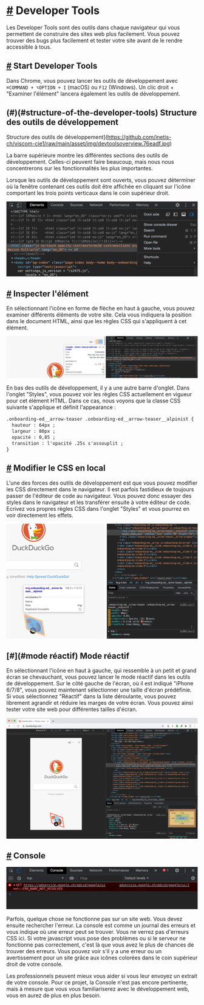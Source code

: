 [#](#developer-tools) Developer Tools
=====================================

Les Developer Tools sont des outils dans chaque navigateur qui vous permettent de construire des sites web plus facilement. Vous pouvez trouver des bugs plus facilement et tester votre site avant de le rendre accessible à tous.

[#](#developer-tools-start) Start Developer Tools
-----------------------------------------------------

Dans Chrome, vous pouvez lancer les outils de développement avec `⌘COMMAND + ⌥OPTION + I` (macOS) ou `F12` (Windows). Un clic droit + "Examiner l'élément" lancera également les outils de développement.

(#)(#structure-of-the-developer-tools) Structure des outils de développement
-----------------------------------------------------------

Structure des outils de développement](https://github.com/inetis-ch/viscom-cie1/raw/main/asset/img/devtoolsoverview.76eadf.jpg)

La barre supérieure montre les différentes sections des outils de développement. Celles-ci peuvent faire beaucoup, mais nous nous concentrerons sur les fonctionnalités les plus importantes.

Lorsque les outils de développement sont ouverts, vous pouvez déterminer où la fenêtre contenant ces outils doit être affichée en cliquant sur l'icône comportant les trois points verticaux dans le coin supérieur droit.

![Personnaliser l'endroit où les outils de développement doivent être affichés](https://github.com/inetis-ch/viscom-cie1/raw/main/asset/img/adjustsideofdock.b3c0bf70.png)

[#](#element-inspect) Inspecter l'élément
---------------------------------------------

En sélectionnant l'icône en forme de flèche en haut à gauche, vous pouvez examiner différents éléments de votre site. Cela vous indiquera la position dans le document HTML, ainsi que les règles CSS qui s'appliquent à cet élément.

![examiner l'élément](https://github.com/inetis-ch/viscom-cie1/raw/main/asset/img/inspectelement.12db09d5.png)

En bas des outils de développement, il y a une autre barre d'onglet. Dans l'onglet "Styles", vous pouvez voir les règles CSS actuellement en vigueur pour cet élément HTML. Dans ce cas, nous voyons que la classe CSS suivante s'applique et définit l'appearance :

    .onboarding-ed__arrow-teaser .onboarding-ed__arrow-teaser__alpinist {
      hauteur : 64px ;
      largeur : 80px ;
      opacité : 0,85 ;
      transition : l'opacité .25s s'assouplit ;
    }
    

[#](#css-local-edit) Modifier le CSS en local
-----------------------------------------------

L'une des forces des outils de développement est que vous pouvez modifier les CSS directement dans le navigateur. Il est parfois fastidieux de toujours passer de l'éditeur de code au navigateur. Vous pouvez donc essayer des styles dans le navigateur et les transférer ensuite à votre éditeur de code. Ecrivez vos propres règles CSS dans l'onglet "Styles" et vous pourrez en voir directement les effets.

![modifier le CSS localement](https://github.com/inetis-ch/viscom-cie1/raw/main/asset/img/manipulatecss.6737ddb1.png)

[#](#mode réactif) Mode réactif
-------------------------------------

En sélectionnant l'icône en haut à gauche, qui ressemble à un petit et grand écran se chevauchant, vous pouvez lancer le mode réactif dans les outils de développement. Sur le côté gauche de l'écran, où il est indiqué "iPhone 6/7/8", vous pouvez maintenant sélectionner une taille d'écran prédéfinie. Si vous sélectionnez "Réactif" dans la liste déroulante, vous pouvez librement agrandir et réduire les marges de votre écran. Vous pouvez ainsi tester votre site web pour différentes tailles d'écran.

![Mode réactif](https://github.com/inetis-ch/viscom-cie1/raw/main/asset/img/responsivemode.461475f0.png)

[#](#console) Console
---------------------

![Console](https://github.com/inetis-ch/viscom-cie1/raw/main/asset/img/console.3cb1720b.png)

Parfois, quelque chose ne fonctionne pas sur un site web. Vous devez ensuite rechercher l'erreur. La console est comme un journal des erreurs et vous indique où une erreur peut se trouver. Vous ne verrez pas d'erreurs CSS ici. Si votre javascript vous pose des problèmes ou si le serveur ne fonctionne pas correctement, c'est là que vous avez le plus de chances de trouver des erreurs. Vous pouvez voir s'il y a une erreur ou un avertissement pour un site grâce aux icônes colorées dans le coin supérieur droit de votre console.

Les professionnels peuvent mieux vous aider si vous leur envoyez un extrait de votre console. Pour ce projet, la Console n'est pas encore pertinente, mais à mesure que vous vous familiariserez avec le développement web, vous en aurez de plus en plus besoin.
